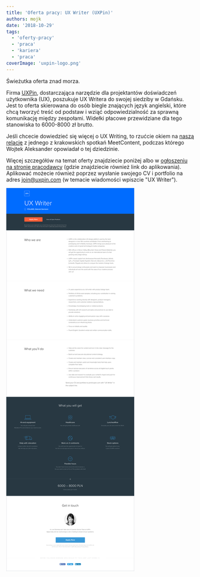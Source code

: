 ```yaml
---
title: 'Oferta pracy: UX Writer (UXPin)'
authors: mojk
date: '2018-10-29'
tags:
  - 'oferty-pracy'
  - 'praca'
  - 'kariera'
  - 'praca'
coverImage: 'uxpin-logo.png'
---
```


Świeżutka oferta znad morza.

<!--truncate-->

Firma [UXPin](https://www.uxpin.com/), dostarczająca narzędzie dla projektantów
doświadczeń użytkownika (UX), poszukuje UX Writera do swojej siedziby w Gdańsku.
Jest to oferta skierowana do osób biegle znających język angielski, które chcą
tworzyć treść od podstaw i wziąć odpowiedzialność za sprawną komunikację między
zespołami. Widełki płacowe przewidziane dla tego stanowiska to 6000-8000 zł
brutto.

Jeśli chcecie dowiedzieć się więcej o UX Writing, to rzućcie okiem na
[naszą relację](http://techwriter.pl/soap-meetcontent-po-raz-drugi-relacja/) z
jednego z krakowskich spotkań MeetContent, podczas którego Wojtek Aleksander
opowiadał o tej dziedzinie.

Więcej szczegółów na temat oferty znajdziecie poniżej albo
w [ogłoszeniu na stronie pracodawcy](https://www.uxpin.com/jobs/ux-writer) (gdzie
znajdziecie również link do aplikowania). Aplikować możecie również poprzez
wysłanie swojego CV i portfolio na
adres [join@uxpin.com](mailto:join@uxpin.com) (w temacie wiadomości wpiszcie "UX
Writer").

![](images/uxpin-tech-writer-1.png)
